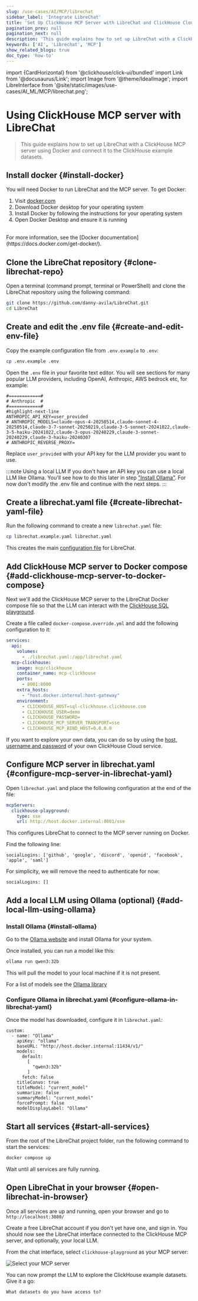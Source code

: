 ```yaml
---
slug: /use-cases/AI/MCP/librechat
sidebar_label: 'Integrate LibreChat'
title: 'Set Up ClickHouse MCP Server with LibreChat and ClickHouse Cloud'
pagination_prev: null
pagination_next: null
description: 'This guide explains how to set up LibreChat with a ClickHouse MCP server using Docker.'
keywords: ['AI', 'Librechat', 'MCP']
show_related_blogs: true
doc_type: 'how-to'
---
```


import {CardHorizontal} from '@clickhouse/click-ui/bundled'
import Link from '@docusaurus/Link';
import Image from '@theme/IdealImage';
import LibreInterface from '@site/static/images/use-cases/AI_ML/MCP/librechat.png';

# Using ClickHouse MCP server with LibreChat

> This guide explains how to set up LibreChat with a ClickHouse MCP server using Docker
> and connect it to the ClickHouse example datasets.

<VerticalStepper headerLevel="h2">

## Install docker {#install-docker}

You will need Docker to run LibreChat and the MCP server. To get Docker:
1. Visit [docker.com](https://www.docker.com/products/docker-desktop)
2. Download Docker desktop for your operating system
3. Install Docker by following the instructions for your operating system
4. Open Docker Desktop and ensure it is running
<br/>
For more information, see the [Docker documentation](https://docs.docker.com/get-docker/).

## Clone the LibreChat repository {#clone-librechat-repo}

Open a terminal (command prompt, terminal or PowerShell) and clone the 
LibreChat repository using the following command:

```bash
git clone https://github.com/danny-avila/LibreChat.git
cd LibreChat
```

## Create and edit the .env file {#create-and-edit-env-file}

Copy the example configuration file from `.env.example` to `.env`:

```bash
cp .env.example .env
```

Open the `.env` file in your favorite text editor. You will see sections for 
many popular LLM providers, including OpenAI, Anthropic, AWS bedrock etc, for 
example:

```text title=".venv"
#============#
# Anthropic  #
#============#
#highlight-next-line
ANTHROPIC_API_KEY=user_provided
# ANTHROPIC_MODELS=claude-opus-4-20250514,claude-sonnet-4-20250514,claude-3-7-sonnet-20250219,claude-3-5-sonnet-20241022,claude-3-5-haiku-20241022,claude-3-opus-20240229,claude-3-sonnet-20240229,claude-3-haiku-20240307
# ANTHROPIC_REVERSE_PROXY=
```

Replace `user_provided` with your API key for the LLM provider you want to use.

:::note Using a local LLM
If you don't have an API key you can use a local LLM like Ollama. You'll see how 
to do this later in step ["Install Ollama"](#add-local-llm-using-ollama). For now
don't modify the .env file and continue with the next steps.
:::

## Create a librechat.yaml file {#create-librechat-yaml-file}

Run the following command to create a new `librechat.yaml` file:

```bash
cp librechat.example.yaml librechat.yaml
```

This creates the main [configuration file](https://www.librechat.ai/docs/configuration/librechat_yaml) for LibreChat.

## Add ClickHouse MCP server to Docker compose {#add-clickhouse-mcp-server-to-docker-compose}

Next we'll add the ClickHouse MCP server to the LibreChat Docker compose file 
so that the LLM can interact with the 
[ClickHouse SQL playground](https://sql.clickhouse.com/).

Create a file called `docker-compose.override.yml` and add the following configuration to it:

```yml title="docker-compose.override.yml"
services:
  api:
    volumes:
      - ./librechat.yaml:/app/librechat.yaml
  mcp-clickhouse:
    image: mcp/clickhouse
    container_name: mcp-clickhouse
    ports:
      - 8001:8000
    extra_hosts:
      - "host.docker.internal:host-gateway"
    environment:
      - CLICKHOUSE_HOST=sql-clickhouse.clickhouse.com
      - CLICKHOUSE_USER=demo
      - CLICKHOUSE_PASSWORD=
      - CLICKHOUSE_MCP_SERVER_TRANSPORT=sse
      - CLICKHOUSE_MCP_BIND_HOST=0.0.0.0
```

If you want to explore your own data, you can do so by
using the [host, username and password](https://clickhouse.com/docs/getting-started/quick-start/cloud#connect-with-your-app) 
of your own ClickHouse Cloud service.

<Link to="https://cloud.clickhouse.com/">
<CardHorizontal
badgeIcon="cloud"
badgeIconDir=""
badgeState="default"
badgeText=""
description="
If you don't have a Cloud account yet, get started with ClickHouse Cloud today and
receive $300 in credits. At the end of your 30-day free trial, continue with a 
pay-as-you-go plan, or contact us to learn more about our volume-based discounts.
Visit our pricing page for details.
"
icon="cloud"
infoText=""
infoUrl=""
title="Get started with ClickHouse Cloud"
isSelected={true}
/>
</Link>

## Configure MCP server in librechat.yaml {#configure-mcp-server-in-librechat-yaml}

Open `librechat.yaml` and place the following configuration at the end of the file:

```yml
mcpServers:
  clickhouse-playground:
    type: sse
    url: http://host.docker.internal:8001/sse
```

This configures LibreChat to connect to the MCP server running on Docker.

Find the following line: 

```text title="librechat.yaml"
socialLogins: ['github', 'google', 'discord', 'openid', 'facebook', 'apple', 'saml']
```

For simplicity, we will remove the need to authenticate for now:

```text title="librechat.yaml"
socialLogins: []
```

## Add a local LLM using Ollama (optional) {#add-local-llm-using-ollama}

### Install Ollama {#install-ollama}

Go to the [Ollama website](https://ollama.com/download) and install Ollama for your system.

Once installed, you can run a model like this:

```bash
ollama run qwen3:32b
```

This will pull the model to your local machine if it is not present.

For a list of models see the [Ollama library](https://ollama.com/library)

### Configure Ollama in librechat.yaml {#configure-ollama-in-librechat-yaml}

Once the model has downloaded, configure it in `librechat.yaml`:

```text title="librechat.yaml"
custom:
  - name: "Ollama"
    apiKey: "ollama"
    baseURL: "http://host.docker.internal:11434/v1/"
    models:
      default:
        [
          "qwen3:32b"
        ]
      fetch: false
    titleConvo: true
    titleModel: "current_model"
    summarize: false
    summaryModel: "current_model"
    forcePrompt: false
    modelDisplayLabel: "Ollama"
```

## Start all services {#start-all-services}

From the root of the LibreChat project folder, run the following command to start the services:

```bash
docker compose up
```

Wait until all services are fully running.

## Open LibreChat in your browser {#open-librechat-in-browser}

Once all services are up and running, open your browser and go to `http://localhost:3080/`

Create a free LibreChat account if you don't yet have one, and sign in. You should 
now see the LibreChat interface connected to the ClickHouse MCP server, and optionally,
your local LLM.

From the chat interface, select `clickhouse-playground` as your MCP server:

<Image img={LibreInterface} alt="Select your MCP server" size="md"/>

You can now prompt the LLM to explore the ClickHouse example datasets. Give it a go:

```text title="Prompt"
What datasets do you have access to?
```

</VerticalStepper>
